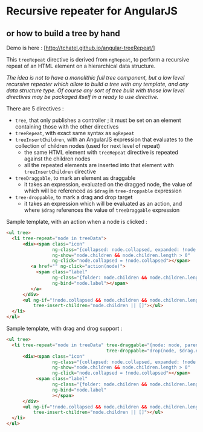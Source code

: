 # Recursive repeater for AngularJS
## or how to build a tree by hand

Demo is here : [http://tchatel.github.io/angular-treeRepeat/]


This `treeRepeat` directive is derived from `ngRepeat`, to perform a recursive repeat of an HTML element
on a hierarchical data structure.

_The idea is not to have a monolithic full tree component, but a low level recursive repeater which allow to build a
tree with any template, and any data structure type. Of course any sort of tree built with those low level directives may be
packaged itself in a ready to use directive._

There are 5 directives :

* `tree`, that only publishes a controller ; it must be set on an element containing those with the other directives
* `treeRepeat`, with exact same syntax as `ngRepeat`
* `treeInsertChildren`, with an AngularJS expression that evaluates to the collection of children nodes
       (used for next level of repeat)
    * the same HTML element with `treeRepeat` directive is repeated against the children nodes
    * all the repeated elements are inserted into that element with `treeInsertChildren` directive
* `treeDraggable`, to mark an element as draggable
    * it takes an expression, evaluated on the dragged node, the value of which will be referenced as `$drag`
        in `tree-droppable` expression
* `tree-droppable`, to mark a drag and drop target
    * it takes an expression which will be evaluated as an action, and where `$drag` references the value
        of `treeDraggable` expression

Sample template, with an action when a node is clicked :

```HTML
<ul tree>
  <li tree-repeat="node in treeData">
      <div><span class="icon"
                 ng-class="{collapsed: node.collapsed, expanded: !node.collapsed}"
                 ng-show="node.children && node.children.length > 0"
                 ng-click="node.collapsed = !node.collapsed"></span>
         <a href="" ng-click="action(node)">
           <span class="label"
                 ng-class="{folder: node.children && node.children.length > 0}"
                 ng-bind="node.label"></span>
         </a>
      </div>
      <ul ng-if="!node.collapsed && node.children && node.children.length > 0"
          tree-insert-children="node.children || []"></ul>
  </li>
</ul>
```


Sample template, with drag and drog support :

```HTML
<ul tree>
  <li tree-repeat="node in treeData" tree-draggable="{node: node, parent: $parent.node}"
                                     tree-droppable="drop(node, $drag.node, $drag.parent)">
      <div><span class="icon"
                 ng-class="{collapsed: node.collapsed, expanded: !node.collapsed}"
                 ng-show="node.children && node.children.length > 0"
                 ng-click="node.collapsed = !node.collapsed"></span>
           <span class="label"
                 ng-class="{folder: node.children && node.children.length > 0}"
                 ng-bind="node.label"
                 ></span>
      </div>
      <ul ng-if="!node.collapsed && node.children && node.children.length > 0"
          tree-insert-children="node.children || []"></ul>
  </li>
</ul>
```



